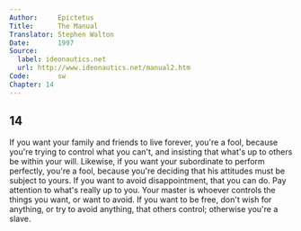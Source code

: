 ```yaml
---
Author:     Epictetus  
Title:      The Manual  
Translator: Stephen Walton  
Date:       1997  
Source:
  label: ideonautics.net
  url: http://www.ideonautics.net/manual2.htm
Code:       sw  
Chapter: 14
---
```

##  14

If you want your family and friends to live forever, you're a fool, because
you're trying to control what you can't, and insisting that what's up to others
be within your will. Likewise, if you want your subordinate to perform
perfectly, you're a fool, because you're deciding that his attitudes must be
subject to yours. If you want to avoid disappointment, that you can do. Pay
attention to what's really up to you. Your master is whoever controls the
things you want, or want to avoid. If you want to be free, don't wish for
anything, or try to avoid anything, that others control; otherwise you're a
slave.


